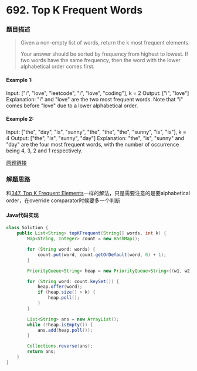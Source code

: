 # 692. Top K Frequent Words
### 题目描述
> Given a non-empty list of words, return the k most frequent elements.
>
> Your answer should be sorted by frequency from highest to lowest. If two words have the same frequency, then the word with the lower alphabetical order comes first.

#### Example 1:

Input: ["i", "love", "leetcode", "i", "love", "coding"], k = 2
Output: ["i", "love"]
Explanation: "i" and "love" are the two most frequent words.
Note that "i" comes before "love" due to a lower alphabetical order.

#### Example 2:

Input: ["the", "day", "is", "sunny", "the", "the", "the", "sunny", "is", "is"], k = 4
Output: ["the", "is", "sunny", "day"]
Explanation: "the", "is", "sunny" and "day" are the four most frequent words,
with the number of occurrence being 4, 3, 2 and 1 respectively.



[原题链接](https://leetcode.com/problems/top-k-frequent-words/)

### 解题思路
和[347. Top K Frequent Elements](data-structure/heap-priorityqueue/top-k-frequent-elements.md)一样的解法，只是需要注意的是要alphabetical order，在override comparator时候要多一个判断

#### Java代码实现
```java
class Solution {
    public List<String> topKFrequent(String[] words, int k) {
        Map<String, Integer> count = new HashMap();

        for (String word: words) {
            count.put(word, count.getOrDefault(word, 0) + 1);
        }

        PriorityQueue<String> heap = new PriorityQueue<String>((w1, w2) -> count.get(w1).equals(count.get(w2)) ? w2.compareTo(w1) : count.get(w1) - count.get(w2)); // enforcing alphabetical order

        for (String word: count.keySet()) {
            heap.offer(word);
            if (heap.size() > k) {
                heap.poll();
            }
        }

        List<String> ans = new ArrayList();
        while (!heap.isEmpty()) {
            ans.add(heap.poll());
        }

        Collections.reverse(ans);
        return ans;
    }
}
```